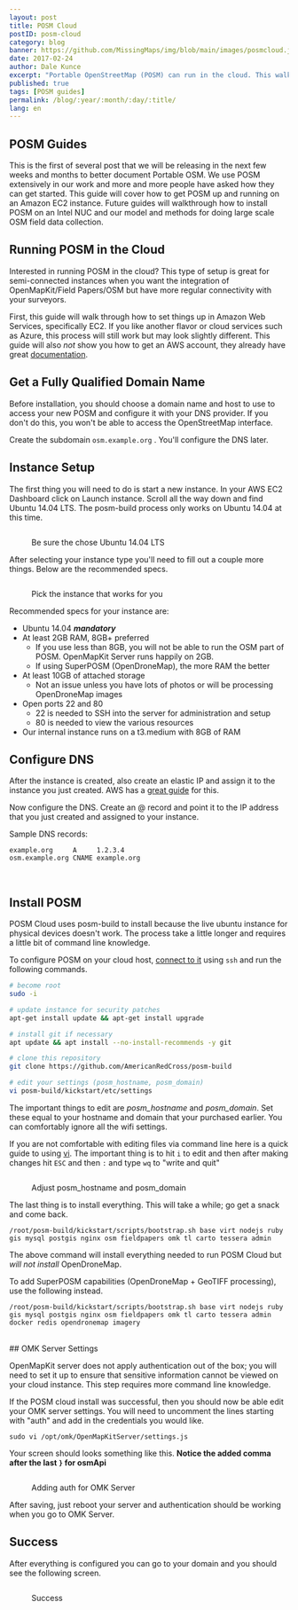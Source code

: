 ```yaml
---
layout: post
title: POSM Cloud
postID: posm-cloud
category: blog
banner: https://github.com/MissingMaps/img/blob/main/images/posmcloud.jpg
date: 2017-02-24
author: Dale Kunce
excerpt: "Portable OpenStreetMap (POSM) can run in the cloud. This walkthrough will help you get your own POSM up and running on Amazon EC2."
published: true
tags: [POSM guides]
permalink: /blog/:year/:month/:day/:title/
lang: en
---
```


## POSM Guides

This is the first of several post that we will be releasing in the next few weeks and months to better document Portable OSM. We use POSM extensively in our work and more and more people have asked how they can get started. This guide will cover how to get POSM up and running on an Amazon EC2 instance. Future guides will walkthrough how to install POSM on an Intel NUC and our model and methods for doing large scale OSM field data collection.

## Running POSM in the Cloud

Interested in running POSM in the cloud? This type of setup is great for semi-connected instances when you want the integration of OpenMapKit/Field Papers/OSM but have more regular connectivity with your surveyors.

First, this guide will walk through how to set things up in Amazon Web Services, specifically EC2. If you like another flavor or cloud services such as Azure, this process will still work but may look slightly different. This guide will also *not* show you how to get an AWS account, they already have great [documentation](http://docs.aws.amazon.com/AWSEC2/latest/UserGuide/EC2_GetStarted.html).

## Get a Fully Qualified Domain Name
Before installation, you should choose a domain name and host to use to access your new POSM and configure it with your DNS provider. If you don't do this, you won't be able to access the OpenStreetMap interface.

Create the subdomain ``osm.example.org`` . You'll configure the DNS later.

## Instance Setup

The first thing you will need to do is start a new instance. In your AWS EC2 Dashboard click on Launch instance. Scroll all the way down and find Ubuntu 14.04 LTS. The posm-build process only works on Ubuntu 14.04 at this time.

<figure>
<img src="https://i.imgur.com/i7i2ogE.png" alt="">
<p class="caption">Be sure the chose Ubuntu 14.04 LTS</p>
</figure>

After selecting your instance type you'll need to fill out a couple more things. Below are the recommended specs.


<figure>
<img src="https://i.imgur.com/nZG3h71.png" alt="">
<p class="caption">Pick the instance that works for you</p>
</figure>


Recommended specs for your instance are:
 * Ubuntu 14.04 ***mandatory***
 * At least 2GB RAM, 8GB+ preferred
     * If you use less than 8GB, you will not be able to run the OSM part of POSM. OpenMapKit Server runs happily on 2GB.
     * If using SuperPOSM (OpenDroneMap), the more RAM the better
 * At least 10GB of attached storage
     * Not an issue unless you have lots of photos or will be processing OpenDroneMap images
 * Open ports 22 and 80
     * 22 is needed to SSH into the server for administration and setup
     * 80 is needed to view the various resources
 * Our internal instance runs on a t3.medium with 8GB of RAM

## Configure DNS

After the instance is created, also create an elastic IP and assign it to the instance you just created. AWS has a [great guide](http://docs.aws.amazon.com/AWSEC2/latest/UserGuide/elastic-ip-addresses-eip.html#working-with-eips) for this.

Now configure the DNS. Create an @ record and point it to the IP address that you just created and assigned to your instance.

Sample DNS records:

```
example.org     A     1.2.3.4
osm.example.org CNAME example.org
```
<br />

## Install POSM

POSM Cloud uses posm-build to install because the live ubuntu instance for physical devices doesn't work. The process take a little longer and requires a little bit of command line knowledge.

To configure POSM on your cloud host, [connect to it](http://docs.aws.amazon.com/AWSEC2/latest/UserGuide/AccessingInstancesLinux.html) using `ssh` and run the following commands.

```bash
# become root
sudo -i

# update instance for security patches
apt-get install update && apt-get install upgrade

# install git if necessary
apt update && apt install --no-install-recommends -y git

# clone this repository
git clone https://github.com/AmericanRedCross/posm-build

# edit your settings (posm_hostname, posm_domain)
vi posm-build/kickstart/etc/settings

```

The important things to edit are *posm_hostname* and *posm_domain*. Set these equal to your hostname and domain that your purchased earlier. You can comfortably ignore all the wifi settings.

If you are not comfortable with editing files via command line here is a quick guide to using [vi](https://www.cs.colostate.edu/helpdocs/vi.html). The important thing is to hit ``i`` to edit and then after making changes hit ``ESC`` and then ``:`` and type ``wq`` to "write and quit"


<figure>
<img src="https://i.imgur.com/uSo3ZCU.png" alt="">
<p class="caption">Adjust posm_hostname and posm_domain</p>
</figure>


The last thing is to install everything. This will take a while; go get a snack and come back.

```
/root/posm-build/kickstart/scripts/bootstrap.sh base virt nodejs ruby gis mysql postgis nginx osm fieldpapers omk tl carto tessera admin
```
The above command will install everything needed to run POSM Cloud but *will not install* OpenDroneMap.

To add SuperPOSM capabilities (OpenDroneMap + GeoTIFF processing), use the following instead.

```
/root/posm-build/kickstart/scripts/bootstrap.sh base virt nodejs ruby gis mysql postgis nginx osm fieldpapers omk tl carto tessera admin docker redis opendronemap imagery
```
<br />
## OMK Server Settings

OpenMapKit server does not apply authentication out of the box; you will need to set it up to ensure that sensitive information cannot be viewed on your cloud instance. This step requires more command line knowledge.

If the POSM cloud install was successful, then you should now be able edit your OMK server settings. You will need to uncomment the lines starting with "auth" and add in the credentials you would like.

```
sudo vi /opt/omk/OpenMapKitServer/settings.js
```

Your screen should looks something like this. **Notice the added comma after the last ``}`` for osmApi**

<figure>
<img src="https://i.imgur.com/uNfakt8.jpg" alt="">
<p class="caption">Adding auth for OMK Server</p>
</figure>

After saving, just reboot your server and authentication should be working when you go to OMK Server.

## Success

After everything is configured you can go to your domain and you should see the following screen.

<figure>
<img src="https://i.imgur.com/7yr7hfy.png" alt="">
<p class="caption">Success</p>
</figure>
